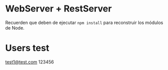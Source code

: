 # WebServer + RestServer

Recuerden que deben de ejecutar ```npm install``` para reconstruir los módulos de Node.

# Users test 
test1@test.com
123456
